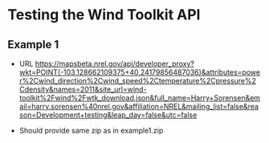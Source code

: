 # Testing the Wind Toolkit API

## Example 1
* URL https://mapsbeta.nrel.gov/api/developer_proxy?wkt=POINT(-103.128662109375+40.24179856487036)&attributes=power%2Cwind_direction%2Cwind_speed%2Ctemperature%2Cpressure%2Cdensity&names=2011&site_url=wind-toolkit%2Fwind%2Fwtk_download.json&full_name=Harry+Sorensen&email=harry.sorensen%40nrel.gov&affiliation=NREL&mailing_list=false&reason=Development+testing&leap_day=false&utc=false

* Should provide same zip as in example1.zip
